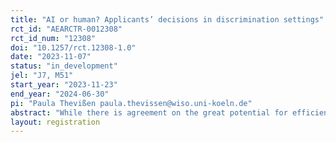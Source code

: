```yaml
---
title: "AI or human? Applicants’ decisions in discrimination settings"
rct_id: "AEARCTR-0012308"
rct_id_num: "12308"
doi: "10.1257/rct.12308-1.0"
date: "2023-11-07"
status: "in_development"
jel: "J7, M51"
start_year: "2023-11-23"
end_year: "2024-06-30"
pi: "Paula Thevißen paula.thevissen@wiso.uni-koeln.de"
abstract: "While there is agreement on the great potential for efficiencies and savings that the use of artificial intelligence (AI) can bring to recruitment, there is also an ongoing debate about the ethical and legal implications of hiring algorithms. The existing literature on the perception of hiring algorithms is ambiguous. Therefore, we investigate the question whether anticipated discrimination influences applicants’ preferences for a hiring algorithm. We conduct an online experiment based on the design of Dargnies et al. (2022) in which applicants are asked to decide whether a human manager or an AI should take their hiring decision. The novelty in our approach is the simulation of discrimination settings. We distinguish between taste-based and statistical discrimination. Using artificially formed groups, we can address a wide range of characteristics on which grounds candidates can be discriminated against. Our findings therefore extend to a broad group of applicants. The results of our study contribute to a better understanding of the potential of AI-assisted hiring processes, which can help to attract more diverse groups of applicants. "
layout: registration
---
```


